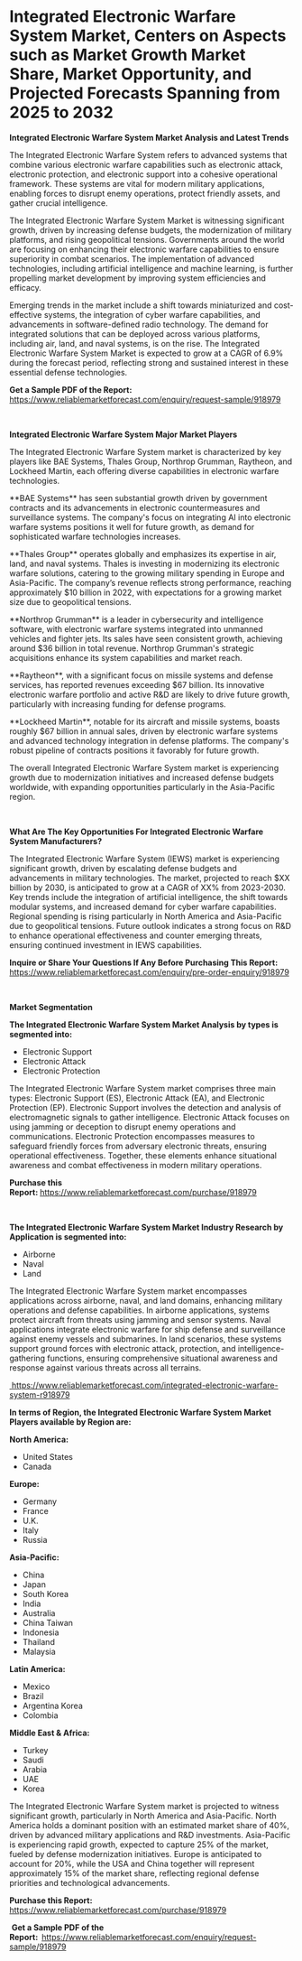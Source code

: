 <p><h1>Integrated Electronic Warfare System Market, Centers on Aspects such as Market Growth Market Share, Market Opportunity, and Projected Forecasts Spanning from 2025 to 2032</h1></p><p><strong>Integrated Electronic Warfare System Market Analysis and Latest Trends</strong></p>
<p><p>The Integrated Electronic Warfare System refers to advanced systems that combine various electronic warfare capabilities such as electronic attack, electronic protection, and electronic support into a cohesive operational framework. These systems are vital for modern military applications, enabling forces to disrupt enemy operations, protect friendly assets, and gather crucial intelligence.</p><p>The Integrated Electronic Warfare System Market is witnessing significant growth, driven by increasing defense budgets, the modernization of military platforms, and rising geopolitical tensions. Governments around the world are focusing on enhancing their electronic warfare capabilities to ensure superiority in combat scenarios. The implementation of advanced technologies, including artificial intelligence and machine learning, is further propelling market development by improving system efficiencies and efficacy.</p><p>Emerging trends in the market include a shift towards miniaturized and cost-effective systems, the integration of cyber warfare capabilities, and advancements in software-defined radio technology. The demand for integrated solutions that can be deployed across various platforms, including air, land, and naval systems, is on the rise. The Integrated Electronic Warfare System Market is expected to grow at a CAGR of 6.9% during the forecast period, reflecting strong and sustained interest in these essential defense technologies.</p></p>
<p><strong>Get a Sample PDF of the Report:&nbsp;</strong> <a href="https://www.reliablemarketforecast.com/enquiry/request-sample/918979?utm_campaign=1130&utm_medium=2&utm_source=Github&utm_content=ia&utm_term=17042025&utm_id=integrated-electronic-warfare-system">https://www.reliablemarketforecast.com/enquiry/request-sample/918979</a></p>
<p>&nbsp;</p>
<p><strong>Integrated Electronic Warfare System Major Market Players</strong></p>
<p><p>The Integrated Electronic Warfare System market is characterized by key players like BAE Systems, Thales Group, Northrop Grumman, Raytheon, and Lockheed Martin, each offering diverse capabilities in electronic warfare technologies. </p><p>**BAE Systems** has seen substantial growth driven by government contracts and its advancements in electronic countermeasures and surveillance systems. The company's focus on integrating AI into electronic warfare systems positions it well for future growth, as demand for sophisticated warfare technologies increases.</p><p>**Thales Group** operates globally and emphasizes its expertise in air, land, and naval systems. Thales is investing in modernizing its electronic warfare solutions, catering to the growing military spending in Europe and Asia-Pacific. The company’s revenue reflects strong performance, reaching approximately $10 billion in 2022, with expectations for a growing market size due to geopolitical tensions.</p><p>**Northrop Grumman** is a leader in cybersecurity and intelligence software, with electronic warfare systems integrated into unmanned vehicles and fighter jets. Its sales have seen consistent growth, achieving around $36 billion in total revenue. Northrop Grumman's strategic acquisitions enhance its system capabilities and market reach.</p><p>**Raytheon**, with a significant focus on missile systems and defense services, has reported revenues exceeding $67 billion. Its innovative electronic warfare portfolio and active R&D are likely to drive future growth, particularly with increasing funding for defense programs.</p><p>**Lockheed Martin**, notable for its aircraft and missile systems, boasts roughly $67 billion in annual sales, driven by electronic warfare systems and advanced technology integration in defense platforms. The company's robust pipeline of contracts positions it favorably for future growth.</p><p>The overall Integrated Electronic Warfare System market is experiencing growth due to modernization initiatives and increased defense budgets worldwide, with expanding opportunities particularly in the Asia-Pacific region.</p></p>
<p>&nbsp;</p>
<p><strong>What Are The Key Opportunities For Integrated Electronic Warfare System Manufacturers?</strong></p>
<p><p>The Integrated Electronic Warfare System (IEWS) market is experiencing significant growth, driven by escalating defense budgets and advancements in military technologies. The market, projected to reach $XX billion by 2030, is anticipated to grow at a CAGR of XX% from 2023-2030. Key trends include the integration of artificial intelligence, the shift towards modular systems, and increased demand for cyber warfare capabilities. Regional spending is rising particularly in North America and Asia-Pacific due to geopolitical tensions. Future outlook indicates a strong focus on R&D to enhance operational effectiveness and counter emerging threats, ensuring continued investment in IEWS capabilities.</p></p>
<p><strong>Inquire or Share Your Questions If Any Before Purchasing This Report:</strong> <a href="https://www.reliablemarketforecast.com/enquiry/pre-order-enquiry/918979?utm_campaign=1130&utm_medium=2&utm_source=Github&utm_content=ia&utm_term=17042025&utm_id=integrated-electronic-warfare-system">https://www.reliablemarketforecast.com/enquiry/pre-order-enquiry/918979</a></p>
<p>&nbsp;</p>
<p><strong>Market Segmentation</strong></p>
<p><strong>The Integrated Electronic Warfare System Market Analysis by types is segmented into:</strong></p>
<p><ul><li>Electronic Support</li><li>Electronic Attack</li><li>Electronic Protection</li></ul></p>
<p><p>The Integrated Electronic Warfare System market comprises three main types: Electronic Support (ES), Electronic Attack (EA), and Electronic Protection (EP). Electronic Support involves the detection and analysis of electromagnetic signals to gather intelligence. Electronic Attack focuses on using jamming or deception to disrupt enemy operations and communications. Electronic Protection encompasses measures to safeguard friendly forces from adversary electronic threats, ensuring operational effectiveness. Together, these elements enhance situational awareness and combat effectiveness in modern military operations.</p></p>
<p><strong>Purchase this Report:&nbsp;</strong><a href="https://www.reliablemarketforecast.com/purchase/918979?utm_campaign=1130&utm_medium=2&utm_source=Github&utm_content=ia&utm_term=17042025&utm_id=integrated-electronic-warfare-system">https://www.reliablemarketforecast.com/purchase/918979</a></p>
<p>&nbsp;</p>
<p><strong>The Integrated Electronic Warfare System Market Industry Research by Application is segmented into:</strong></p>
<p><ul><li>Airborne</li><li>Naval</li><li>Land</li></ul></p>
<p><p>The Integrated Electronic Warfare System market encompasses applications across airborne, naval, and land domains, enhancing military operations and defense capabilities. In airborne applications, systems protect aircraft from threats using jamming and sensor systems. Naval applications integrate electronic warfare for ship defense and surveillance against enemy vessels and submarines. In land scenarios, these systems support ground forces with electronic attack, protection, and intelligence-gathering functions, ensuring comprehensive situational awareness and response against various threats across all terrains.</p></p>
<p><a href="https://www.reliablemarketforecast.com/integrated-electronic-warfare-system-r918979?utm_campaign=1130&utm_medium=2&utm_source=Github&utm_content=ia&utm_term=17042025&utm_id=integrated-electronic-warfare-system">&nbsp;https://www.reliablemarketforecast.com/integrated-electronic-warfare-system-r918979</a></p>
<p><strong>In terms of Region, the Integrated Electronic Warfare System Market Players available by Region are:</strong></p>
<p>
    <p> <strong> North America: </strong>
        <ul>
            <li>United States</li>
            <li>Canada</li>
        </ul>
        </p> 
    <p> <strong> Europe: </strong>
        <ul>
            <li>Germany</li>
            <li>France</li>
            <li>U.K.</li>
            <li>Italy</li>
            <li>Russia</li>
        </ul>
        </p> 
    <p> <strong> Asia-Pacific: </strong>
        <ul>
            <li>China</li>
            <li>Japan</li>
            <li>South Korea</li>
            <li>India</li>
            <li>Australia</li>
            <li>China Taiwan</li>
            <li>Indonesia</li>
            <li>Thailand</li>
            <li>Malaysia</li>
        </ul>
        </p> 
    <p> <strong> Latin America: </strong>
        <ul>
            <li>Mexico</li>
            <li>Brazil</li>
            <li>Argentina Korea</li>
            <li>Colombia</li>
        </ul>
        </p> 
    <p> <strong> Middle East & Africa: </strong>
        <ul>
            <li>Turkey</li>
            <li>Saudi</li>
            <li>Arabia</li>
            <li>UAE</li>
            <li>Korea</li>
        </ul>
    </p>
    </p>
<p><p>The Integrated Electronic Warfare System market is projected to witness significant growth, particularly in North America and Asia-Pacific. North America holds a dominant position with an estimated market share of 40%, driven by advanced military applications and R&D investments. Asia-Pacific is experiencing rapid growth, expected to capture 25% of the market, fueled by defense modernization initiatives. Europe is anticipated to account for 20%, while the USA and China together will represent approximately 15% of the market share, reflecting regional defense priorities and technological advancements.</p></p>
<p><strong>Purchase this Report: </strong><a href="https://www.reliablemarketforecast.com/purchase/918979?utm_campaign=1130&utm_medium=2&utm_source=Github&utm_content=ia&utm_term=17042025&utm_id=integrated-electronic-warfare-system">https://www.reliablemarketforecast.com/purchase/918979</a></p>
<p>&nbsp;<strong>Get a Sample PDF of the Report:&nbsp;&nbsp;</strong><a href="https://www.reliablemarketforecast.com/enquiry/request-sample/918979?utm_campaign=1130&utm_medium=2&utm_source=Github&utm_content=ia&utm_term=17042025&utm_id=integrated-electronic-warfare-system">https://www.reliablemarketforecast.com/enquiry/request-sample/918979</a></p>
<p><strong></strong></p>
<p><p></p><p></p><p></p></p>